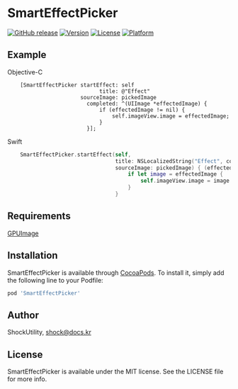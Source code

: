 # SmartEffectPicker

[![GitHub release](https://img.shields.io/github/release/ShockUtility/SmartEffectPicker.svg)](https://github.com/ShockUtility/SmartEffectPicker)
[![Version](https://img.shields.io/cocoapods/v/SmartEffectPicker.svg?style=flat)](http://cocoapods.org/pods/SmartEffectPicker)
[![License](https://img.shields.io/cocoapods/l/SmartEffectPicker.svg?style=flat)](http://cocoapods.org/pods/SmartEffectPicker)
[![Platform](https://img.shields.io/cocoapods/p/SmartEffectPicker.svg?style=flat)](http://cocoapods.org/pods/SmartEffectPicker)

## Example

Objective-C
```objc
    [SmartEffectPicker startEffect: self
                             title: @"Effect"
                       sourceImage: pickedImage
                         completed: ^(UIImage *effectedImage) {
                             if (effectedImage != nil) {
                                 self.imageView.image = effectedImage;
                             }
                         }];
```
Swift
```swift
    SmartEffectPicker.startEffect(self,
                                  title: NSLocalizedString("Effect", comment: "Effect"),
                                  sourceImage: pickedImage) { (effectedImage) in
                                      if let image = effectedImage {
                                          self.imageView.image = image
                                      }
                                  }
```

## Requirements

[GPUImage](https://github.com/BradLarson/GPUImage)

## Installation

SmartEffectPicker is available through [CocoaPods](http://cocoapods.org). To install
it, simply add the following line to your Podfile:

```ruby
pod 'SmartEffectPicker'
```

## Author

ShockUtility, shock@docs.kr

## License

SmartEffectPicker is available under the MIT license. See the LICENSE file for more info.
